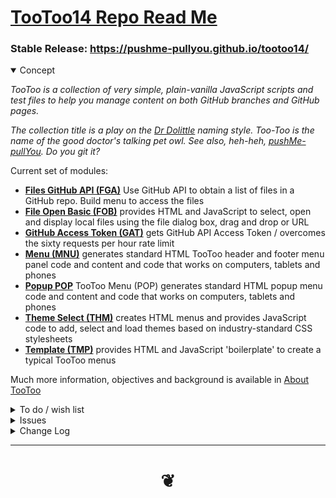 # [TooToo14 Repo Read Me]( #README.md )


### Stable Release: https://pushme-pullyou.github.io/tootoo14/

<details open>

<summary>Concept</summary>

_TooToo is a collection of very simple, plain-vanilla JavaScript scripts and test files to help you manage content on both GitHub branches and GitHub pages._

_The collection title is a play on the [Dr Dolittle]( https://en.wikipedia.org/wiki/Doctor_Dolittle ) naming style. Too-Too is the name of the good doctor's talking pet owl. See also, heh-heh, [pushMe-pullYou]( https://pushme-pullyou.github.io ). Do you git it?_

Current set of modules:

* **[Files GitHub API (FGA)]( https://pushme-pullyou.github.io/tootoo13/tootoo13.html#fga-files-github-api/README.md )** Use GitHub API to obtain a list of files in a GitHub repo. Build menu to access the files
* **[File Open Basic (FOB)]( https://pushme-pullyou.github.io/tootoo14/js-14-1/tootoo14-1.html#../js-14-1/fob-file-open-basic/README.md )** provides HTML and JavaScript to select, open and display local files using the file dialog box, drag and drop or URL
* **[GitHub Access Token (GAT)]( https://pushme-pullyou.github.io/tootoo14/js-14-1/tootoo14-1.html#../js-14-1/gat-github-access-token/README.md )** gets GitHub API Access Token / overcomes the sixty requests per hour rate limit
* **[Menu (MNU)]( https://pushme-pullyou.github.io/tootoo14/js-14-1/tootoo14-1.html#../js-14-1/mnu-menu/README.md )** generates standard HTML TooToo header and footer menu panel code and content and code that works on computers, tablets and phones <!-- * **[TooToo Selected Files Markdown (SFM)]( https://pushme-pullyou.github.io/tootoo13/tootoo13.html#cookbook/sfrm-selected-files-markdown/README.md )** provides HTML and JavaScript to open and read a Markdown file given an URL, convert the markdown to HTML and return the result to the calling function -->
* **[Popup POP]( https://pushme-pullyou.github.io/tootoo14/#js-14-04/pop-popup/README.md )** TooToo Menu (POP) generates standard HTML popup menu code and content and code that works on computers, tablets and phones
* **[Theme Select (THM)]( https://pushme-pullyou.github.io/tootoo14/js-14-1/tootoo14-1.html#../js-14-1/thm-theme/README.md )** creates HTML menus and provides JavaScript code to add, select and load themes based on industry-standard CSS stylesheets
* **[Template (TMP)](https://pushme-pullyou.github.io/tootoo14/js-14-1/tootoo14-1.html#../js-14-1/tmp-template/README.md )** provides HTML and JavaScript 'boilerplate' to create a typical TooToo menus

Much more information, objectives and background is available in [About TooToo]( #pages/about-tootoo.md )

</details>
<details>

<summary>To do / wish list</summary>

See read me files in each module folder for more to do items

* 2019-01-23 ~ Theo ~ Add carousel / Add script gallery


</details>

<details>

<summary>Issues</summary>



</details>

<details>

<summary>Change Log</summary>

### 2019-06-23 ~ Theo

TT14 v0.14.03-01

* B - MNU/COR/THM: bug fixes

### 2019-05-29 ~ Theo

* B - TT14.1: Update readme / links

Dealt with
* 2019-05-13 ~ Not reloading ICO file

### 2019-05-13 ~ Theo

* Many fixes / see commit messages

Dealt with

* 2019-01-28 ~ Theo ~ Add ability to store styles for individual instances - not just single localStorage var
* 2019-01-24 ~ Theo ~ Footer buttons need closers

### 2019-04-14 ~ Theo

* Add FGA
* Drop OHC
* Add 'View source button'
* Add current file name is highlighted in menu

### 2019-01-23 ~ Theo

* Add details to change log

Fixed?

* 2019-01-22 ~ Theo ~ Menu background color not updating with style changes

Started

* 2019-01-22 ~ Theo ~ Add new GAT code

### 2019-01-19 ~ Theo

* Minor style, content and link fixes

### 2019-01-17 ~ Theo

* Add prototypes.md

### 2019-01-15 ~ Theo

* Update read me text

### 2019-01-13 ~ Theo

* Edits in most most modules
* Read me files have more content
* Prototype users starting to appear

### 2019-01-11 ~ Theo

Fork Tootoo13 to its own new repo

### 2019-01-09 ~ Theo

R13 starting to look good


### 2019-01-06 ~ Theo

ohc-on-hash-change
* Add support for GitHub API Access Token


### 2019-01-04 ~ Theo

TooToo13

Cookbook
* Add on-hash-change

Progress
* 2019-01-01 ~ HTML iframes and textareas have incorrect heights
* 2018-07-24 ~ Theo ~ Complete changeover to template literals

### 2019-01-03 ~ Theo

TooToo13
* Rename and move folder

style.css
* Popup position to fixed

Cookbook started

* Add fob-file-open
* Add fob-file-open-basic

### 2019-01-02 ~ Theo

TooToo CMS
* Various updates forked from spider
* Fix and update readme

Style.css
* navMenu: position fixed

Fixes underway
* 2019-01-01 ~ Bootstrap menu backgrounds need better classes
* 2019-01-01 ~ W3Schools fonts need better text sizes

### 2019-01-01 ~ Theo

TooToo CMS
* First commit


### 2018-07-24 ~ Theo

* Add all TooToo updates

### 2018-07-22 ~ Theo

* Many updates

#### 2018-07-11 ~ Theo

* Add details tags to menu - to see menu with and without scroll bars
* Set default font-size to 1rem = makes things slighlty smaller
* Add link to markdown-help.md and update that file to use picsum.photos for random images
* Played with styling

#### 2018-07-09 ~ Theo

* First commit
* Many fixes and adds

</details>

***

# <center title="hello!" ><a href=javascript:window.scrollTo(0,0); style=text-decoration:none; > ❦ </a></center>

